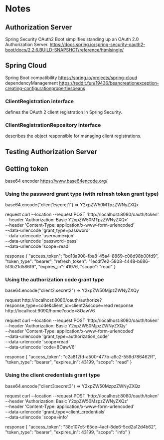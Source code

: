 # Notes

## Authorization Server
Spring Security OAuth2 Boot simplifies standing up an OAuth 2.0 Authorization Server.
https://docs.spring.io/spring-security-oauth2-boot/docs/2.2.6.BUILD-SNAPSHOT/reference/htmlsingle/


## Spring Cloud
Spring Boot compatibility
https://spring.io/projects/spring-cloud
dependencyManagement
https://reddit.fun/19436/beancreationexception-creating-configurationpropertiesbeans

### ClientRegistration interface 
defines the OAuth 2 client registration in Spring Security. 

### ClientRegistrationRepository interface
describes the object responsible for managing client registrations.

## Testing Authorization Server

## Getting token

base64 encoder
https://www.base64encode.org/ 

### Using the password grant type (with refresh token grant type)

base64.encode("client1:secret1") => Y2xpZW50MTpzZWNyZXQx

request
curl --location --request POST 'http://localhost:8080/oauth/token' \
--header 'Authorization: Basic Y2xpZW50MTpzZWNyZXQx' \
--header 'Content-Type: application/x-www-form-urlencoded' \
--data-urlencode 'grant_type=password' \
--data-urlencode 'username=jon' \
--data-urlencode 'password=pass' \
--data-urlencode 'scope=read'

response
{
    "access_token": "bd13a908-fba8-45a4-8869-c08d98b00fd9",
    "token_type": "bearer",
    "refresh_token": "1ecdf7e2-5808-4448-b686-5f3b21d586f9",
    "expires_in": 41976,
    "scope": "read"
}

### Using the authorization code grant type

base64.encode("client2:secret2") => Y2xpZW50MjpzZWNyZXQy

request
http://localhost:8080/oauth/authorize?response_type=code&client_id=client2&scope=read
response
http://localhost:9090/home?code=8OawV6

request
curl --location --request POST 'http://localhost:8080/oauth/token' \
--header 'Authorization: Basic Y2xpZW50MjpzZWNyZXQy' \
--header 'Content-Type: application/x-www-form-urlencoded' \
--data-urlencode 'grant_type=authorization_code' \
--data-urlencode 'scope=read' \
--data-urlencode 'code=8OawV6'	

response
{
    "access_token": "c2a812fd-a500-477b-a6c2-559d786462ff",
    "token_type": "bearer",
    "expires_in": 43199,
    "scope": "read"
}

### Using the client credentials grant type

base64.encode("client3:secret3") => Y2xpZW50MzpzZWNyZXQz

request
curl --location --request POST 'http://localhost:8080/oauth/token' \
--header 'Authorization: Basic Y2xpZW50MzpzZWNyZXQz' \
--header 'Content-Type: application/x-www-form-urlencoded' \
--data-urlencode 'grant_type=client_credentials' \
--data-urlencode 'scope=info'

response
{
    "access_token": "38c107c5-65ce-4acf-8de6-5cd2a12d4b62",
    "token_type": "bearer",
    "expires_in": 43199,
    "scope": "info"
}

